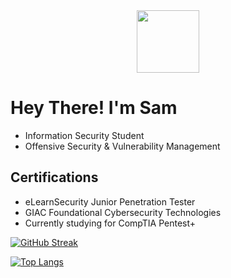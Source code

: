 <div id="header" align="center">
  <img src="https://media.giphy.com/media/WFZvB7VIXBgiz3oDXE/giphy.gif" width="100"/>
</div>

# Hey There! I'm Sam
- Information Security Student
- Offensive Security & Vulnerability Management

## Certifications
- eLearnSecurity Junior Penetration Tester
- GIAC Foundational Cybersecurity Technologies
- Currently studying for CompTIA Pentest+

[![GitHub Streak](http://github-readme-streak-stats.herokuapp.com?user=ida-bro&theme=dark&background=000000)](https://git.io/streak-stats)

[![Top Langs](https://github-readme-stats.vercel.app/api/top-langs/?username=your-github-username)](https://github.com/anuraghazra/github-readme-stats)
